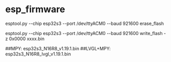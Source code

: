 # esp_firmware

esptool.py --chip esp32s3 --port /dev/ttyACM0 --baud 921600 erase_flash

esptool.py --chip esp32s3 --port /dev/ttyACM0 --baud 921600 write_flash -z 0x0000 xxxx.bin

##MPY: esp32s3_N16R8_v1.19.1.bin
##LVGL+MPY: esp32s3_N16R8_lvgl_v1.19.1.bin
